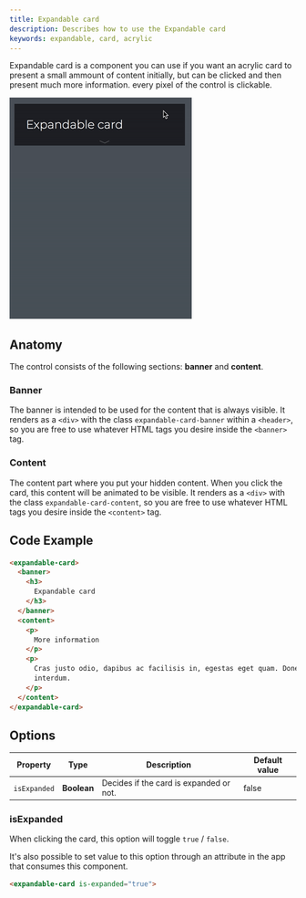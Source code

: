 ```yaml
---
title: Expandable card
description: Describes how to use the Expandable card
keywords: expandable, card, acrylic
---
```


Expandable card is a component you can use if you want an acrylic card to present a small ammount of content initially, but can be clicked and then present much more information.
every pixel of the control is clickable.

![animated expandable card](./expandable_card.gif)

## Anatomy

The control consists of the following sections: **banner** and **content**.

### Banner

The banner is intended to be used for the content that is always visible. It renders as a `<div>` with the class `expandable-card-banner` within a `<header>`, so you are free to use whatever HTML tags you desire inside the `<banner>` tag.

### Content

The content part where you put your hidden content. When you click the card, this content will be animated to be visible. It renders as a `<div>` with the class `expandable-card-content`, so you are free to use whatever HTML tags you desire inside the `<content>` tag.

## Code Example

```html
<expandable-card>
  <banner>
    <h3>
      Expandable card
    </h3>
  </banner>
  <content>
    <p>
      More information
    </p>
    <p>
      Cras justo odio, dapibus ac facilisis in, egestas eget quam. Donec sed odio dui. Aenean lacinia bibendum nulla sed consectetur. Maecenas faucibus mollis
      interdum.
    </p>
  </content>
</expandable-card>
```

## Options

| Property          | Type                                                   | Description              | Default value |
| ----------------- | ------------------------------------------------------ | ------------------------ | ------------- |
| `isExpanded`    | **Boolean** | Decides if the card is expanded or not. | false |

### isExpanded

When clicking the card, this option will toggle `true` / `false`. 

It's also possible to set value to this option through an attribute in the app that consumes this component.

```html
<expandable-card is-expanded="true">
```
